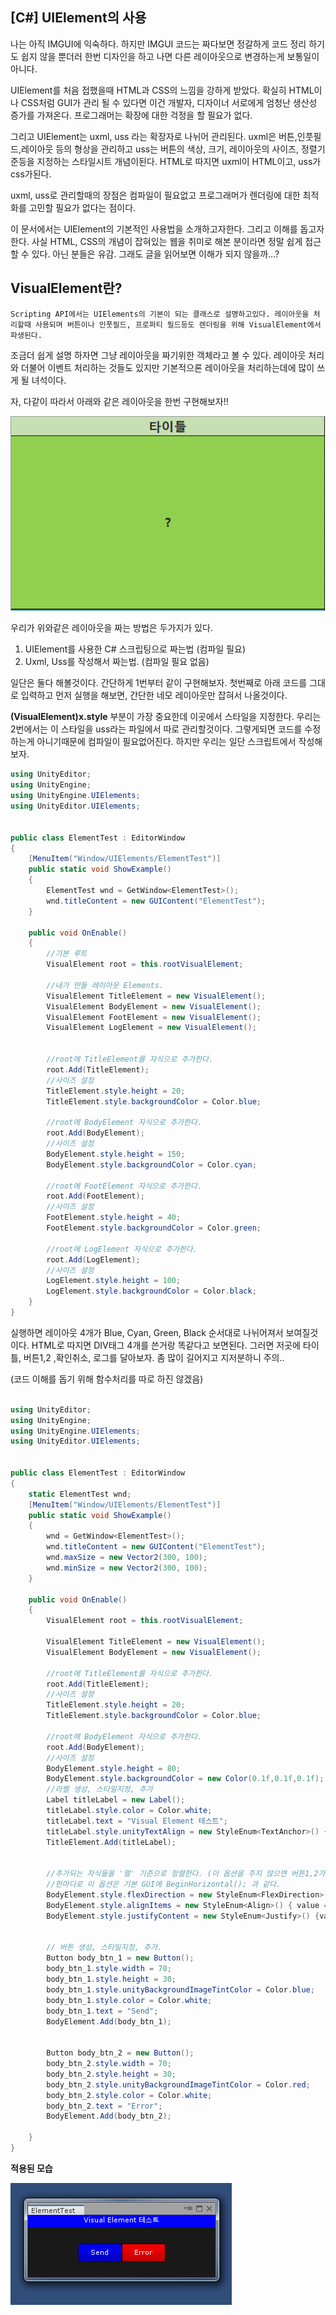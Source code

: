  
## [C#] UIElement의 사용

   나는 아직 IMGUI에 익숙하다. 하지만 IMGUI 코드는 짜다보면 
   정갈하게 코드 정리 하기도 쉽지 않을 뿐더러 한번 디자인을 하고 나면 다른 레이아웃으로 변경하는게 보통일이 아니다. 

   UIElement를 처음 접했을때 HTML과 CSS의 느낌을 강하게 받았다. 
   확실히 HTML이나 CSS처럼 GUI가 관리 될 수 있다면 이건 개발자, 디자이너 서로에게 엄청난 생산성 증가를 가져온다. 프로그래머는 확장에 대한 걱정을 할 필요가 없다. 

   그리고 UIElement는 uxml, uss 라는 확장자로 나뉘어 관리된다. uxml은 버튼,인풋필드,레이아웃 등의 형상을 관리하고 uss는 버튼의 색상, 크기, 레이아웃의 사이즈, 정렬기준등을 지정하는 스타일시트 개념이된다. HTML로 따지면 uxml이 HTML이고, uss가 css가된다.


   uxml, uss로 관리할때의 장점은 컴파일이 필요없고 프로그래머가 렌더링에 대한 최적화를 고민할 필요가 없다는 점이다.

   이 문서에서는 UIElement의 기본적인 사용법을 소개하고자한다. 그리고 이해를 돕고자한다. 사실 HTML, CSS의 개념이 잡혀있는 웹을 취미로 해본 분이라면 정말 쉽게 접근할 수 있다. 아닌 분들은 유감. 그래도 글을 읽어보면 이해가 되지 않을까...?

## VisualElement란?

    Scripting API에서는 UIElements의 기본이 되는 클래스로 설명하고있다. 레이아웃을 처리할때 사용되며 버튼이나 인풋필드, 프로퍼티 필드등도 렌더링을 위해 VisualElement에서 파생된다.

 조금더 쉽게 설명 하자면 그냥 레이아웃을 짜기위한 객체라고 볼 수 있다. 레이아웃 처리와 더불어 이벤트 처리하는 것들도 있지만 기본적으론 레이아웃을 처리하는데에 많이 쓰게 될 녀석이다.  
 
 자, 다같이 따라서 아래와 같은 레이아웃을 한번 구현해보자!!

 ![UI_Element](https://raw.githubusercontent.com/shlifedev/shlifedev.github.io/master/assets/images/layout_element.PNG)
 
 우리가 위와같은 레이아웃을 짜는 방법은 두가지가 있다.

   1. UIElement를 사용한 C# 스크립팅으로 짜는법 (컴파일 필요)
   2. Uxml, Uss를 작성해서 짜는법. (컴파일 필요 없음)
   
일단은 둘다 해볼것이다. 간단하게 1번부터 같이 구현해보자.
첫번째로 아래 코드를 그대로 입력하고 먼저 실행을 해보면, 간단한 네모 레이아웃만 잡혀서 나올것이다.

**(VisualElement)x.style** 부분이 가장 중요한데 이곳에서 스타일을 지정한다. 우리는 2번에서는 이 스타일을 uss라는 파일에서 따로 관리할것이다. 그렇게되면 코드를 수정하는게 아니기때문에 컴파일이 필요없어진다. 하지만 우리는 일단 스크립트에서 작성해보자.

```csharp
using UnityEditor;
using UnityEngine;
using UnityEngine.UIElements;
using UnityEditor.UIElements;


public class ElementTest : EditorWindow
{
    [MenuItem("Window/UIElements/ElementTest")]
    public static void ShowExample()
    {
        ElementTest wnd = GetWindow<ElementTest>();
        wnd.titleContent = new GUIContent("ElementTest");
    }

    public void OnEnable()
    { 
        //기본 루트 
        VisualElement root = this.rootVisualElement;
        
        //내가 만들 레이아웃 Elements.
        VisualElement TitleElement = new VisualElement();
        VisualElement BodyElement = new VisualElement();
        VisualElement FootElement = new VisualElement();
        VisualElement LogElement = new VisualElement();


        //root에 TitleElement를 자식으로 추가한다.
        root.Add(TitleElement);
        //사이즈 설정 
        TitleElement.style.height = 20;
        TitleElement.style.backgroundColor = Color.blue;

        //root에 BodyElement 자식으로 추가한다.
        root.Add(BodyElement);
        //사이즈 설정 
        BodyElement.style.height = 150;
        BodyElement.style.backgroundColor = Color.cyan;

        //root에 FootElement 자식으로 추가한다.
        root.Add(FootElement);
        //사이즈 설정 
        FootElement.style.height = 40;
        FootElement.style.backgroundColor = Color.green;

        //root에 LogElement 자식으로 추가한다.
        root.Add(LogElement);
        //사이즈 설정 
        LogElement.style.height = 100;
        LogElement.style.backgroundColor = Color.black;
    }
}

```

실행하면 레이아웃 4개가 Blue, Cyan, Green, Black 순서대로 나뉘어져서 보여질것이다.
 HTML로 따지면 DIV태그 4개를 쓴거랑 똑같다고 보면된다. 그러면 저곳에 타이틀, 버튼1,2 ,확인취소, 로그를 달아보자. 좀 많이 길어지고 지저분하니 주의.. 

(코드 이해를 돕기 위해 함수처리를 따로 하진 않겠음)

```csharp

using UnityEditor;
using UnityEngine;
using UnityEngine.UIElements;
using UnityEditor.UIElements;


public class ElementTest : EditorWindow
{
    static ElementTest wnd;
    [MenuItem("Window/UIElements/ElementTest")] 
    public static void ShowExample()
    {
        wnd = GetWindow<ElementTest>();
        wnd.titleContent = new GUIContent("ElementTest");
        wnd.maxSize = new Vector2(300, 100);
        wnd.minSize = new Vector2(300, 100);
    }

    public void OnEnable()
    {
        VisualElement root = this.rootVisualElement;

        VisualElement TitleElement = new VisualElement();
        VisualElement BodyElement = new VisualElement(); 

        //root에 TitleElement를 자식으로 추가한다.
        root.Add(TitleElement);
        //사이즈 설정 
        TitleElement.style.height = 20;
        TitleElement.style.backgroundColor = Color.blue;

        //root에 BodyElement 자식으로 추가한다.
        root.Add(BodyElement);
        //사이즈 설정  
        BodyElement.style.height = 80;
        BodyElement.style.backgroundColor = new Color(0.1f,0.1f,0.1f);
        //라벨 생성, 스타일지정, 추가
        Label titleLabel = new Label();
        titleLabel.style.color = Color.white;
        titleLabel.text = "Visual Element 테스트";
        titleLabel.style.unityTextAlign = new StyleEnum<TextAnchor>() { value = TextAnchor.MiddleCenter };
        TitleElement.Add(titleLabel);


        //추가되는 자식들을 '열' 기준으로 정렬한다. (이 옵션을 주지 않으면 버튼1,2가 Element안에 세로로 나열되어 들어감.)
        //한마디로 이 옵션은 기본 GUI에 BeginHorizontal(); 과 같다.
        BodyElement.style.flexDirection = new StyleEnum<FlexDirection>() { value = FlexDirection.Row };
        BodyElement.style.alignItems = new StyleEnum<Align>() { value = Align.Center }; 
        BodyElement.style.justifyContent = new StyleEnum<Justify>() {value = Justify.Center };


        // 버튼 생성, 스타일지정, 추가.
        Button body_btn_1 = new Button();
        body_btn_1.style.width = 70;
        body_btn_1.style.height = 30;
        body_btn_1.style.unityBackgroundImageTintColor = Color.blue;
        body_btn_1.style.color = Color.white;
        body_btn_1.text = "Send";
        BodyElement.Add(body_btn_1);

        
        Button body_btn_2 = new Button();
        body_btn_2.style.width = 70;
        body_btn_2.style.height = 30;
        body_btn_2.style.unityBackgroundImageTintColor = Color.red;
        body_btn_2.style.color = Color.white;
        body_btn_2.text = "Error";
        BodyElement.Add(body_btn_2); 

    }
}    

```

 **적용된 모습**

 ![UI_Element](https://raw.githubusercontent.com/shlifedev/shlifedev.github.io/master/assets/images/43.PNG)
 



